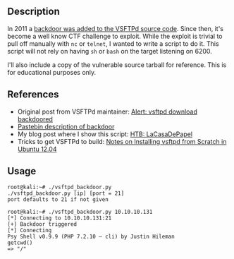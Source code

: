 ## Description

In 2011 a [backdoor was added to the VSFTPd source code](https://scarybeastsecurity.blogspot.com/2011/07/alert-vsftpd-download-backdoored.html?source=post_page---------------------------). Since then, it's become a well know CTF challenge to exploit. While the exploit is trivial to pull off manually with `nc` or `telnet`, I wanted to write a script to do it. This script will not rely on having `sh` or `bash` on the target listening on 6200.

I'll also include a copy of the vulnerable source tarball for reference. This is for educational purposes only.

## References

- Original post from VSFTPd maintainer: [Alert: vsftpd download backdoored](https://scarybeastsecurity.blogspot.com/2011/07/alert-vsftpd-download-backdoored.html?source=post_page---------------------------)
- [Pastebin description of backdoor](https://pastebin.com/AetT9sS5)
- My blog post where I show this script: [HTB: LaCasaDePapel](https://0xdf.gitlab.io/2019/07/20/htb-lacasadepapel.html#script)
- Tricks to get VSFTPd to build: [Notes on Installing vsftpd from Scratch in Ubuntu 12.04](https://github.com/vvord/kalos/blob/master/notes_on_vsftpd_compilation_and_installation_in_ubuntu_12.04.md)

## Usage

```
root@kali:~# ./vsftpd_backdoor.py 
./vsftpd_backdoor.py [ip] [port = 21]
port defaults to 21 if not given

root@kali:~# ./vsftpd_backdoor.py 10.10.10.131
[*] Connecting to 10.10.10.131:21
[+] Backdoor triggered
[*] Connecting
Psy Shell v0.9.9 (PHP 7.2.10 — cli) by Justin Hileman
getcwd()
=> "/"
```
